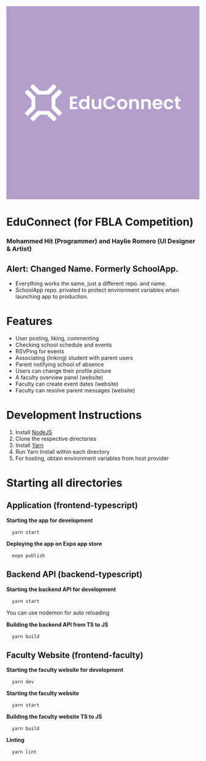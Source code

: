 <p align="center">
  <img src="./educonnect.jpg" />
</p>

# EduConnect (for FBLA Competition)

### Mohammed Hit (Programmer) and Haylie Romero (UI Designer & Artist)

## Alert: Changed Name. Formerly SchoolApp.

- Everything works the same, just a different repo. and name.
- SchoolApp repo. privated to protect environment variables when launching app to production.

# Features

- User posting, liking, commenting
- Checking school schedule and events
- RSVPing for events
- Associating (linking) student with parent users
- Parent notifying school of absence
- Users can change their profile picture
- A faculty overview panel (website)
- Faculty can create event dates (website)
- Faculty can resolve parent messages (website)

# Development Instructions

1. Install [NodeJS](https://nodejs.org/en/download)
2. Clone the respective directories
3. Install [Yarn](https://classic.yarnpkg.com/en/docs/install#windows-stable)
4. Run Yarn Install within each directory
5. For hosting, obtain environment variables from host provider

# Starting all directories

## Application (frontend-typescript)

**Starting the app for development**

```
  yarn start
```

**Deploying the app on Expo app store**

```
  expo publish
```

## Backend API (backend-typescript)

**Starting the backend API for development**

```
  yarn start
```

You can use nodemon for auto reloading

**Building the backend API from TS to JS**

```
  yarn build
```

## Faculty Website (frontend-faculty)

**Starting the faculty website for development**

```
  yarn dev
```

**Starting the faculty website**

```
  yarn start
```

**Building the faculty website TS to JS**

```
  yarn build
```

**Linting**

```
  yarn lint
```
